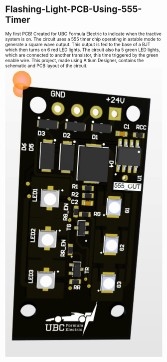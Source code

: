 # Flashing-Light-PCB-Using-555-Timer
My first PCB! Created for UBC Formula Electric to indicate when the tractive system is on.
The circuit uses a 555 timer chip operating in astable mode to generate a square wave output. 
This output is fed to the base of a BJT which then turns on 6 red LED lights. The circuit also ha 5 green LED lights, which are connected to another transistor, this time triggered by the green enable wire.
This project, made using Altium Designer, contains the schematic and PCB layout of the circuit.
![Flashing light circuit using 555 timer](tsal.jpg "Flashing light circuit using 555 timer")
